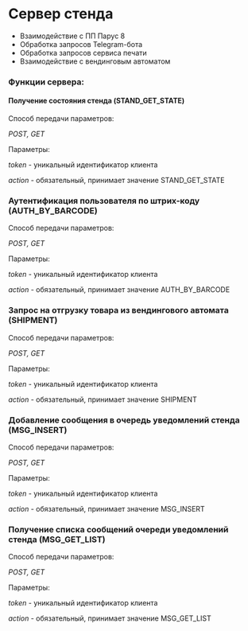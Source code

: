 ﻿# Сервер стенда

* Взаимодействие с ПП Парус 8
* Обработка запросов Telegram-бота
* Обработка запросов сервиса печати
* Взаимодействие с вендинговым автоматом

### Функции сервера:

#### Получение состояния стенда (STAND_GET_STATE)
Способ передачи параметров:

*POST, GET*


Параметры:

*token* - уникальный идентификатор клиента

*action* - обязательный, принимает значение STAND_GET_STATE


### Аутентификация пользователя по штрих-коду (AUTH_BY_BARCODE)
Способ передачи параметров:

*POST, GET*


Параметры:

*token* - уникальный идентификатор клиента

*action* - обязательный, принимает значение AUTH_BY_BARCODE


### Запрос на отгрузку товара из вендингового автомата (SHIPMENT)
Способ передачи параметров:

*POST, GET*


Параметры:

*token* - уникальный идентификатор клиента

*action* - обязательный, принимает значение SHIPMENT


### Добавление сообщения в очередь уведомлений стенда (MSG_INSERT)
Способ передачи параметров:

*POST, GET*


Параметры:

*token* - уникальный идентификатор клиента

*action* - обязательный, принимает значение MSG_INSERT


### Получение списка сообщений очереди уведомлений стенда (MSG_GET_LIST)
Способ передачи параметров:

*POST, GET*


Параметры:

*token* - уникальный идентификатор клиента

*action* - обязательный, принимает значение MSG_GET_LIST

